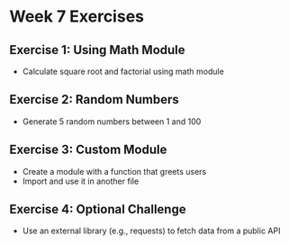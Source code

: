 # Week 7 Exercises

## Exercise 1: Using Math Module
- Calculate square root and factorial using math module

## Exercise 2: Random Numbers
- Generate 5 random numbers between 1 and 100

## Exercise 3: Custom Module
- Create a module with a function that greets users
- Import and use it in another file

## Exercise 4: Optional Challenge
- Use an external library (e.g., requests) to fetch data from a public API
